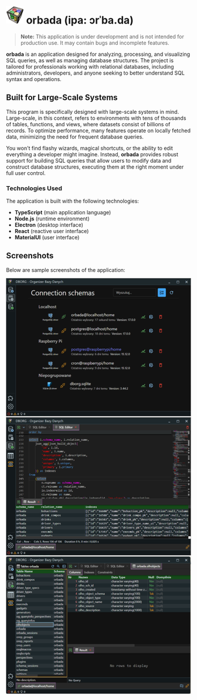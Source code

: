 # <img src="resources/dborg.png" alt="Orbada logo" width="48" height="48"> orbada (ipa: ɔrˈba.da)

> **Note:** This application is under development and is not intended for production use. It may contain bugs and incomplete features.

**orbada** is an application designed for analyzing, processing, and visualizing SQL queries, as well as managing database structures. The project is tailored for professionals working with relational databases, including administrators, developers, and anyone seeking to better understand SQL syntax and operations.

## Built for Large-Scale Systems

This program is specifically designed with large-scale systems in mind. Large-scale, in this context, refers to environments with tens of thousands of tables, functions, and views, where datasets consist of billions of records. To optimize performance, many features operate on locally fetched data, minimizing the need for frequent database queries.

You won't find flashy wizards, magical shortcuts, or the ability to edit everything a developer might imagine. Instead, **orbada** provides robust support for building SQL queries that allow users to modify data and construct database structures, executing them at the right moment under full user control.

### Technologies Used

The application is built with the following technologies:

- **TypeScript** (main application language)
- **Node.js** (runtime environment)
- **Electron** (desktop interface)
- **React** (reactive user interface)
- **MaterialUI** (user interface)

## Screenshots

Below are sample screenshots of the application:

![Schema List](doc/screenshots/schema-list.png )
![Sql Editor and Result](doc/screenshots/sql-editor-and-result.png)
![Defined plugin slot - tables view](doc/screenshots/tables-view.png)
